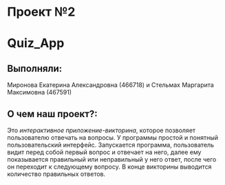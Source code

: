 # Проект №2
# Quiz_App

## Выполняли:

Миронова Екатерина Александровна (466718) и Стельмах Маргарита Максимовна (467591)

## О чем наш проект?:

Это *интерактивное приложение-викторина*, которое позволяет пользователю отвечать на вопросы. У программы  простой и понятный пользовательский интерфейс. Запускается программа, пользователь видит перед собой первый вопрос и отвечает на него, далее ему показывается правильный или неправильный у него ответ, после чего он переходит к следующему вопросу. В конце викторины выводится количество правильных ответов.
